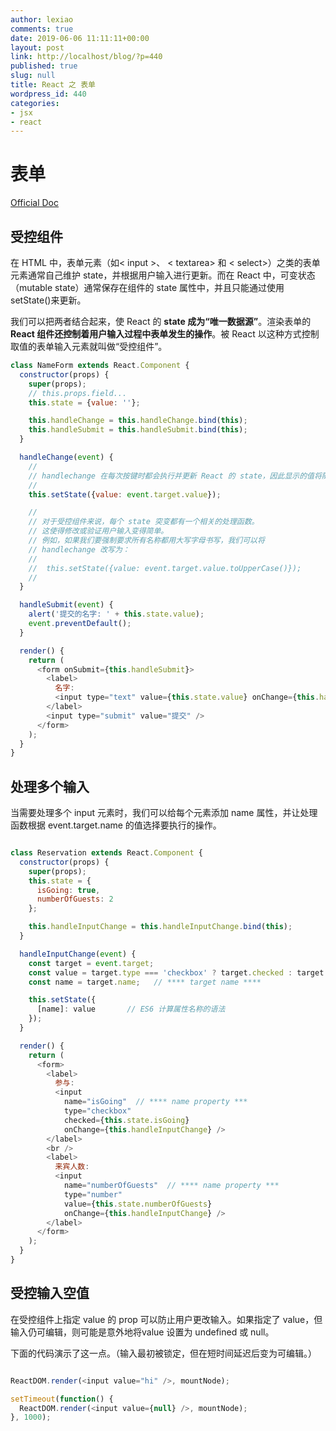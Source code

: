 ```yaml
---
author: lexiao
comments: true
date: 2019-06-06 11:11:11+00:00
layout: post
link: http://localhost/blog/?p=440
published: true
slug: null
title: React 之 表单
wordpress_id: 440
categories:
- jsx
- react
---
```


# 表单

[Official Doc](https://zh-hans.reactjs.org/docs/forms.html)

## 受控组件

在 HTML 中，表单元素（如< input >、 < textarea> 和 < select>）之类的表单元素通常自己维护 state，并根据用户输入进行更新。而在 React 中，可变状态（mutable state）通常保存在组件的 state 属性中，并且只能通过使用 setState()来更新。

我们可以把两者结合起来，使 React 的 **state 成为“唯一数据源”**。渲染表单的 **React 组件还控制着用户输入过程中表单发生的操作**。被 React 以这种方式控制取值的表单输入元素就叫做“受控组件”。

```js
class NameForm extends React.Component {
  constructor(props) {
    super(props);
    // this.props.field...
    this.state = {value: ''};

    this.handleChange = this.handleChange.bind(this);
    this.handleSubmit = this.handleSubmit.bind(this);
  }

  handleChange(event) {
    //
    // handlechange 在每次按键时都会执行并更新 React 的 state，因此显示的值将随着用户输入而更新
    //
    this.setState({value: event.target.value});

    //
    // 对于受控组件来说，每个 state 突变都有一个相关的处理函数。 
    // 这使得修改或验证用户输入变得简单。
    // 例如，如果我们要强制要求所有名称都用大写字母书写，我们可以将
    // handlechange 改写为：
    //
    //  this.setState({value: event.target.value.toUpperCase()});
    //    
  }

  handleSubmit(event) {
    alert('提交的名字: ' + this.state.value);
    event.preventDefault();
  }

  render() {
    return (
      <form onSubmit={this.handleSubmit}>
        <label>
          名字:
          <input type="text" value={this.state.value} onChange={this.handleChange} />
        </label>
        <input type="submit" value="提交" />
      </form>
    );
  }
}
```

## 处理多个输入

当需要处理多个 input 元素时，我们可以给每个元素添加 name 属性，并让处理函数根据 event.target.name 的值选择要执行的操作。

```js

class Reservation extends React.Component {
  constructor(props) {
    super(props);
    this.state = {
      isGoing: true,
      numberOfGuests: 2
    };

    this.handleInputChange = this.handleInputChange.bind(this);
  }

  handleInputChange(event) {
    const target = event.target;
    const value = target.type === 'checkbox' ? target.checked : target.value;
    const name = target.name;   // **** target name ****

    this.setState({
      [name]: value       // ES6 计算属性名称的语法
    });
  }

  render() {
    return (
      <form>
        <label>
          参与:
          <input
            name="isGoing"  // **** name property ***
            type="checkbox"
            checked={this.state.isGoing}
            onChange={this.handleInputChange} />
        </label>
        <br />
        <label>
          来宾人数:
          <input
            name="numberOfGuests"  // **** name property ***
            type="number"
            value={this.state.numberOfGuests}
            onChange={this.handleInputChange} />
        </label>
      </form>
    );
  }
}

```

## 受控输入空值

在受控组件上指定 value 的 prop 可以防止用户更改输入。如果指定了 value，但输入仍可编辑，则可能是意外地将value 设置为 undefined 或 null。

下面的代码演示了这一点。（输入最初被锁定，但在短时间延迟后变为可编辑。）

```js

ReactDOM.render(<input value="hi" />, mountNode);

setTimeout(function() {
  ReactDOM.render(<input value={null} />, mountNode);
}, 1000);
```


